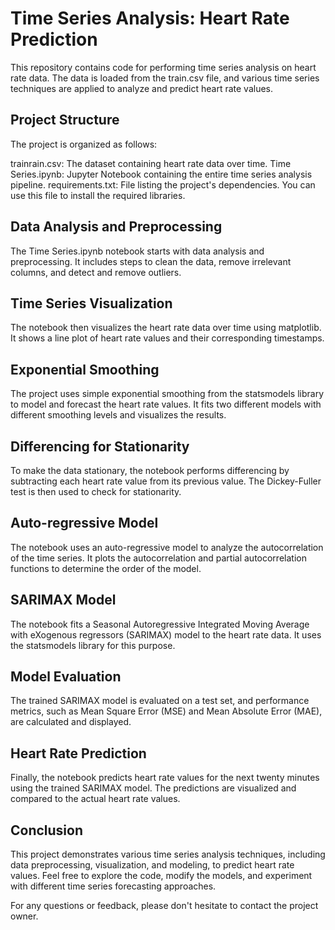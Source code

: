 # Time Series Analysis: Heart Rate Prediction
This repository contains code for performing time series analysis on heart rate data. The data is loaded from the train.csv file, and various time series techniques are applied to analyze and predict heart rate values.
## Project Structure
The project is organized as follows:

trainrain.csv: The dataset containing heart rate data over time.
Time Series.ipynb: Jupyter Notebook containing the entire time series analysis pipeline.
requirements.txt: File listing the project's dependencies. You can use this file to install the required libraries.

## Data Analysis and Preprocessing
The Time Series.ipynb notebook starts with data analysis and preprocessing. It includes steps to clean the data, remove irrelevant columns, and detect and remove outliers.

## Time Series Visualization
The notebook then visualizes the heart rate data over time using matplotlib. It shows a line plot of heart rate values and their corresponding timestamps.

## Exponential Smoothing
The project uses simple exponential smoothing from the statsmodels library to model and forecast the heart rate values. It fits two different models with different smoothing levels and visualizes the results.

## Differencing for Stationarity
To make the data stationary, the notebook performs differencing by subtracting each heart rate value from its previous value. The Dickey-Fuller test is then used to check for stationarity.

## Auto-regressive Model
The notebook uses an auto-regressive model to analyze the autocorrelation of the time series. It plots the autocorrelation and partial autocorrelation functions to determine the order of the model.

## SARIMAX Model
The notebook fits a Seasonal Autoregressive Integrated Moving Average with eXogenous regressors (SARIMAX) model to the heart rate data. It uses the statsmodels library for this purpose.

## Model Evaluation
The trained SARIMAX model is evaluated on a test set, and performance metrics, such as Mean Square Error (MSE) and Mean Absolute Error (MAE), are calculated and displayed.

## Heart Rate Prediction
Finally, the notebook predicts heart rate values for the next twenty minutes using the trained SARIMAX model. The predictions are visualized and compared to the actual heart rate values.

## Conclusion
This project demonstrates various time series analysis techniques, including data preprocessing, visualization, and modeling, to predict heart rate values. Feel free to explore the code, modify the models, and experiment with different time series forecasting approaches.

For any questions or feedback, please don't hesitate to contact the project owner.
